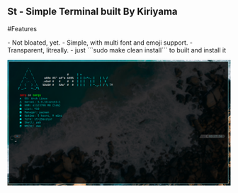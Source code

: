 ## St - Simple Terminal built By Kiriyama

#Features
<p> 
- Not bloated, yet.
- Simple, with multi font and emoji support.
- Transparent, litreally.
- just ```sudo make clean install``` to built and install it
</p>

<p alight="center">
	<img width="1000"
	 alt="preview"
	 src="./picture.jpg">
</p>

